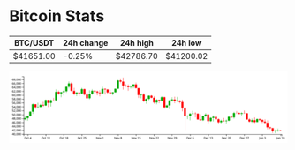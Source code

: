 # Bitcoin Stats

BTC/USDT|24h change|24h high|24h low|
|---|---|---|---|
|$41651.00|-0.25%|$42786.70|$41200.02|

<img src="./chart.svg">
